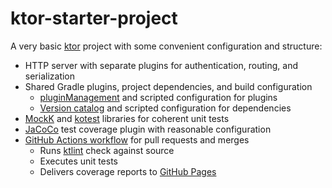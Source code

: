 # ktor-starter-project

A very basic [ktor][] project with some convenient configuration and structure:

- HTTP server with separate plugins for authentication, routing, and
  serialization
- Shared Gradle plugins, project dependencies, and build configuration
  - [pluginManagement][] and scripted configuration for plugins
  - [Version catalog][] and scripted configuration for dependencies
- [MockK][] and [kotest][] libraries for coherent unit tests
- [JaCoCo][] test coverage plugin with reasonable configuration
- [GitHub Actions workflow][] for pull requests and merges
  - Runs [ktlint][] check against source
  - Executes unit tests
  - Delivers coverage reports to [GitHub Pages][]


[ktor]: https://ktor.io
[Version catalog]: https://docs.gradle.org/current/userguide/platforms.html#sub:version-catalog
[pluginManagement]: https://docs.gradle.org/current/userguide/plugins.html#sec:plugin_management
[MockK]: https://mock.io
[kotest]: https://kotest.io
[JaCoCo]: https://www.jacoco.org/jacoco
[GitHub Actions workflow]: https://docs.github.com/en/actions/using-workflows/about-workflows
[ktlint]: https://ktlint.github.io
[GitHub Pages]: https://pages.github.com


